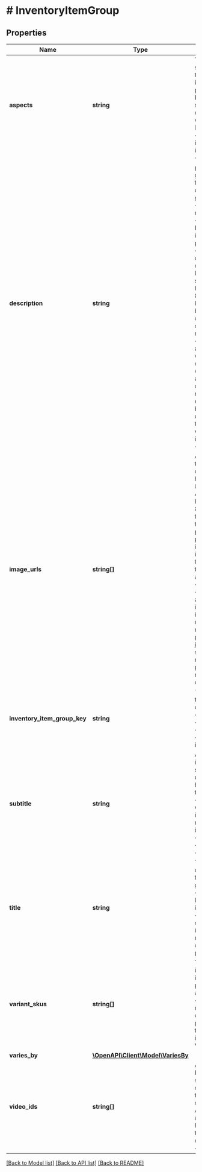 # # InventoryItemGroup

## Properties

Name | Type | Description | Notes
------------ | ------------- | ------------- | -------------
**aspects** | **string** | This is a collection of item specifics (aka product aspects) name-value pairs that are shared by all product variations within the inventory item group. Common aspects for the inventory item group are not immediately required upon creating an inventory item group, but these aspects will be required before the first offer of the group is published. Common aspects for a men&#39;s t-shirt might be pattern and sleeve length. Below is an example of the proper JSON syntax to use when manually inputting item specifics. Note that one item specific name, such as &#39;Features&#39;, can have more than one value. If an item specific name has more than one value, each value is delimited with a comma.&lt;br&gt; &lt;pre&gt;&lt;code&gt;\&quot;aspects\&quot;: {&lt;br&gt; \&quot;pattern\&quot;: [\&quot;solid\&quot;],&lt;br&gt; \&quot;sleeves\&quot;: [\&quot;short\&quot;]&lt;br&gt; }&lt;/code&gt;&lt;/pre&gt;This container is always returned if one or more offers associated with the inventory item group have been published, and is only returned if set for an inventory item group if that group has yet to have any offers published.&lt;br&gt; | [optional]
**description** | **string** | The description of the inventory item group. This description should fully describe the product and the variations of the product that are available in the inventory item group, since this description will ultimately become the listing description once the first offer of the group is published. This field is not initially required when first creating an inventory item group, but will be required before the first offer of the group is published. &lt;br&gt;&lt;br&gt;&lt;span class&#x3D;\&quot;tablenote\&quot;&gt; &lt;strong&gt;Note:&lt;/strong&gt; Since this description will ultimately  become the listing description in a multiple-variation listing, the seller should omit the &lt;strong&gt;listingDescription&lt;/strong&gt; field when creating the offers for each variation. If they include the &lt;strong&gt;listingDescription&lt;/strong&gt; field for the individual offer(s) in an item group, the text in that field for a published offer will overwrite the text provided in this &lt;strong&gt;description&lt;/strong&gt; field for the inventory item group.&lt;/span&gt;&lt;br&gt;&lt;br&gt;HTML tags and markup can be used in this field, but each character counts toward the max length limit.&lt;br&gt;&lt;br&gt;&lt;span class&#x3D;\&quot;tablenote\&quot;&gt; &lt;strong&gt;Note:&lt;/strong&gt; To ensure that their short listing description is optimized when viewed on mobile devices, sellers should strongly consider using eBay&#39;s &lt;a href&#x3D;\&quot;https://pages.ebay.com/sell/itemdescription/customizeyoursummary.html \&quot; target&#x3D;\&quot;_blank\&quot;&gt;View Item description summary feature&lt;/a&gt; when listing their items. Keep in mind that the &#39;short&#39; listing description is what prospective buyers first see when they view the listing on a mobile device. The &#39;full&#39; listing description is also available to mobile users when they click on the short listing description, but the full description is not automatically optimized for viewing in mobile devices, and many users won&#39;t even drill down to the full description.&lt;br&gt;&lt;br&gt; Using HTML div and span tag attributes, this feature allows sellers to customize and fully control the short listing description that is displayed to prospective buyers when viewing the listing on a mobile device. The short listing description on mobile devices is limited to 800 characters, and whenever the full listing description (provided in this field, in UI, or seller tool) exceeds this limit, eBay uses a special algorithm to derive the best possible short listing description within the 800-character limit. However, due to some short listing description content being removed, it is definitely not ideal for the seller, and could lead to a bad buyer experience and possibly to a Significantly not as described (SNAD) case, since the buyer may not get complete details on the item when viewing the short listing description. See the eBay help page for more details on using the HTML div and span tags.&lt;/span&gt;&lt;br&gt;&lt;br&gt;This field is always returned if one or more offers associated with the inventory item group have been published, and is only returned if set for an inventory item group if that group has yet to have any offers published.&lt;br&gt;&lt;br&gt;&lt;strong&gt;Max Length&lt;/strong&gt;: 500000 (which includes HTML markup/tags)&lt;br&gt; | [optional]
**image_urls** | **string[]** | An array of one or more links to images for the inventory item group. URLs must use the \&quot;HTTPS\&quot; protocol. Images can be self-hosted by the seller, or sellers can use the &lt;a href&#x3D;\&quot;/Devzone/XML/docs/Reference/eBay/UploadSiteHostedPictures.html \&quot; target&#x3D;\&quot;_blank\&quot;&gt;UploadSiteHostedPictures&lt;/a&gt; call of the Trading API to upload images to an eBay Picture Server. If successful, the response of the &lt;a href&#x3D;\&quot;/Devzone/XML/docs/Reference/eBay/UploadSiteHostedPictures.html \&quot; target&#x3D;\&quot;_blank\&quot;&gt;UploadSiteHostedPictures&lt;/a&gt; call will contain a full URL to the image on an eBay Picture Server. This is the URL that will be passed in through the &lt;strong&gt;imageUrls&lt;/strong&gt; array. &lt;br&gt;&lt;br&gt; Before any offer can be published, at least one image must exist for the offer. Links to images can either be passed in through this &lt;strong&gt;imageUrls&lt;/strong&gt; container, or they can be passed in through the &lt;strong&gt;product.imageUrls&lt;/strong&gt; container when creating each inventory item in the group. If the &lt;strong&gt;variesBy.aspectsImageVariesBy&lt;/strong&gt; field is used to specify the main product aspect where the variations vary, the links to the images must be passed in through this &lt;strong&gt;imageUrls&lt;/strong&gt; container, and there should be a picture for each variation. So, if the &lt;strong&gt;variesBy.aspectsImageVariesBy&lt;/strong&gt; field is set to &lt;code&gt;Color&lt;/code&gt;, a link should be included to an image demonstrating each available color in the group.&lt;br&gt;&lt;br&gt;In almost any category at no cost, sellers can include up to 24 pictures in one listing. For inventory items that are a part of an inventory item group/multiple-variation listings, a maximum of 12 pictures may be used per inventory item in the group. Motor vehicle listings are an exception. The number of included pictures in motor vehicle listings depend on the selected vehicle package (see &lt;a href&#x3D;\&quot;https://www.ebay.com/help/selling/fees-credits-invoices/motors-fees?id&#x3D;4127 \&quot; target&#x3D;\&quot;_blank\&quot;&gt;Fees for selling vehicles on eBay Motors&lt;/a&gt;).&lt;br&gt;&lt;br&gt; This container will always be returned for an inventory item group that has at least one published offer since a published offer will always have at least one picture, but this container will only be returned if defined for inventory item groups that have yet to have any published offers. | [optional]
**inventory_item_group_key** | **string** | This is the unique identifier of the inventory item group. This identifier is created by the seller when an inventory item group is created. &lt;br&gt;&lt;br&gt;&lt;span class&#x3D;\&quot;tablenote\&quot;&gt;&lt;b&gt;Note:&lt;/b&gt; This field is only applicable to the &lt;strong&gt;getInventoryItemGroup&lt;/strong&gt; call and not to the &lt;strong&gt;createOrReplaceInventoryItemGroup&lt;/strong&gt; call. In the &lt;strong&gt;createOrReplaceInventoryItemGroup&lt;/strong&gt; call, the &lt;strong&gt;inventoryItemGroupKey&lt;/strong&gt; value is passed into the end of the call URI instead. &lt;/span&gt; | [optional]
**subtitle** | **string** | A subtitle is an optional listing feature that allows the seller to provide more information about the product, possibly including keywords that may assist with search results. An additional listing fee will be charged to the seller if a subtitle is used. For more information on using listing subtitles on the US site, see the &lt;a href&#x3D;\&quot;https://pages.ebay.com/help/sell/itemsubtitle.html \&quot; target&#x3D;\&quot;_blank\&quot;&gt;Adding a subtitle to your listings&lt;/a&gt; help page. &lt;br&gt;&lt;br&gt;&lt;span class&#x3D;\&quot;tablenote\&quot;&gt; &lt;strong&gt;Note:&lt;/strong&gt; Since this subtitle will ultimately  become the subtitle in a multiple-variation listing, the seller should not include the &lt;strong&gt;subtitle&lt;/strong&gt; field when creating the inventory items that are members of the group. If they do include the &lt;strong&gt;subtitle&lt;/strong&gt; field in an inventory item record, the text in that field will overwrite the text provided in this &lt;strong&gt;subtitle&lt;/strong&gt; field for each inventory item in the group that is published.&lt;/span&gt;&lt;br&gt;&lt;br&gt;This field will only be returned if set for an inventory item.&lt;br&gt;&lt;br&gt;&lt;strong&gt;Max Length&lt;/strong&gt;: 55&lt;br&gt; | [optional]
**title** | **string** | The title of the inventory item group. This title will ultimately become the listing title once the first offer of the group is published. This field is not initially required when first creating an inventory item group, but will be required before the first offer of the group is published.&lt;br&gt;&lt;br&gt;&lt;span class&#x3D;\&quot;tablenote\&quot;&gt; &lt;strong&gt;Note:&lt;/strong&gt; Since this title will ultimately  become the listing title in a multiple-variation listing, the seller should omit the &lt;strong&gt;title&lt;/strong&gt; field when creating the inventory items that are members of the group. If they do include the &lt;strong&gt;title&lt;/strong&gt; field in an inventory item record, the text in that field will overwrite the text provided in this &lt;strong&gt;title&lt;/strong&gt; field for each inventory item in the group that is published.&lt;/span&gt;&lt;br&gt;&lt;br&gt; This field is always returned if one or more offers associated with the inventory item group have been published, and is only returned if set for an inventory item group if that group has yet to have any offers published.&lt;br&gt;&lt;br&gt;&lt;strong&gt;Max Length&lt;/strong&gt;: 80 &lt;br&gt; | [optional]
**variant_skus** | **string[]** | This required container is used to assign individual inventory items to the inventory item group. Multiple SKU values are passed in to this container. If updating an existing inventory item group, the seller should make sure that all member SKU values are passed in, as long as the seller wants that SKU to remain in the group.&lt;br&gt;&lt;br&gt; It is also possible to add or remove SKUs with a &lt;strong&gt;createOrReplaceInventoryItemGroup&lt;/strong&gt; call. If the seller wants to remove a SKU from the group, that seller will just omit that SKU value from this container to remove that inventory item/SKU from the inventory item group and any published, multiple-variation listing. However, a variation cannot be removed from the group if that variation has one or more sales for that listing. A workaround for this is to set that variation&#39;s quantity to &lt;code&gt;0&lt;/code&gt; and it will be &#39;grayed out&#39; in the View Item page.&lt;br&gt;&lt;br&gt;This container is always returned. | [optional]
**varies_by** | [**\OpenAPI\Client\Model\VariesBy**](VariesBy.md) |  | [optional]
**video_ids** | **string[]** | An array of one or more &lt;b&gt;videoId&lt;/b&gt; values for the inventory item group. A video ID is a unique identifier that is automatically created by eBay when a seller successfully uploads a video to eBay using the  &lt;a href&#x3D;\&quot;/api-docs/commerce/media/resources/video/methods/uploadVideo \&quot; target&#x3D;\&quot;_blank\&quot;&gt;uploadVideo&lt;/a&gt; method of the &lt;a href&#x3D;\&quot;/api-docs/commerce/media/overview.html \&quot; target&#x3D;\&quot;_blank\&quot;&gt;Media API&lt;/a&gt;.&lt;br&gt;&lt;br&gt;For information on supported marketplaces and platforms, as well as other requirements and limitations of video support, please refer to &lt;a href&#x3D;\&quot;/api-docs/sell/static/inventory/managing-video-media.html \&quot; target&#x3D;\&quot;_blank\&quot;&gt;Managing videos&lt;/a&gt;.&lt;br&gt;&lt;br&gt;&lt;span class&#x3D;\&quot;tablenote\&quot;&gt;&lt;b&gt;Note:&lt;/b&gt; Only one video per listing is supported.&lt;/span&gt; | [optional]

[[Back to Model list]](../../README.md#models) [[Back to API list]](../../README.md#endpoints) [[Back to README]](../../README.md)

